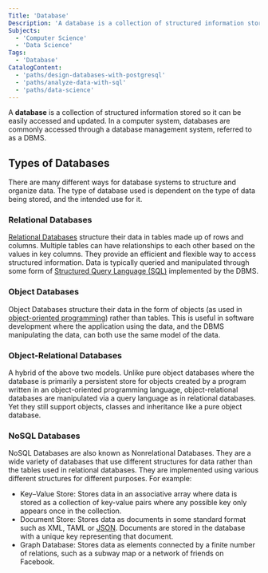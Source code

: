 ```yaml
---
Title: 'Database'
Description: 'A database is a collection of structured information stored so it can be easily accessed and updated. In a computer system, databases are commonly accessed through a database management system, or DBMS.'
Subjects:
  - 'Computer Science'
  - 'Data Science'
Tags:
  - 'Database'
CatalogContent:
  - 'paths/design-databases-with-postgresql'
  - 'paths/analyze-data-with-sql'
  - 'paths/data-science'
---
```


A **database** is a collection of structured information stored so it can be easily accessed and updated. In a computer system, databases are commonly accessed through a database management system, referred to as a DBMS.

## Types of Databases

There are many different ways for database systems to structure and organize data. The type of database used is dependent on the type of data being stored, and the intended use for it.

### Relational Databases

[Relational Databases](https://www.codecademy.com/resources/docs/general/relational-database) structure their data in tables made up of rows and columns. Multiple tables can have relationships to each other based on the values in key columns. They provide an efficient and flexible way to access structured information. Data is typically queried and manipulated through some form of [Structured Query Language (SQL)](https://www.codecademy.com/resources/docs/sql) implemented by the DBMS.

### Object Databases

Object Databases structure their data in the form of objects (as used in [object-oriented programming](https://www.codecademy.com/resources/docs/general/object-oriented-programming)) rather than tables. This is useful in software development where the application using the data, and the DBMS manipulating the data, can both use the same model of the data.

### Object-Relational Databases

A hybrid of the above two models. Unlike pure object databases where the database is primarily a persistent store for objects created by a program written in an object-oriented programming language, object-relational databases are manipulated via a query language as in relational databases. Yet they still support objects, classes and inheritance like a pure object database.

### NoSQL Databases

NoSQL Databases are also known as Nonrelational Databases. They are a wide variety of databases that use different structures for data rather than the tables used in relational databases. They are implemented using various different structures for different purposes. For example:

- Key–Value Store: Stores data in an associative array where data is stored as a collection of key-value pairs where any possible key only appears once in the collection.
- Document Store: Stores data as documents in some standard format such as XML, TAML or [JSON](https://www.codecademy.com/resources/docs/general/json). Documents are stored in the database with a unique key representing that document.
- Graph Database: Stores data as elements connected by a finite number of relations, such as a subway map or a network of friends on Facebook.
